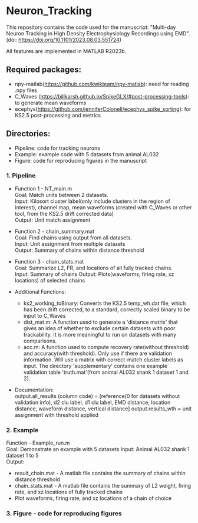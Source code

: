 # Neuron_Tracking
This repository contains the code used for the manuscript: "Multi-day Neuron Tracking in High Density Electrophysiology Recordings using EMD". (doi: https://doi.org/10.1101/2023.08.03.551724)

All features are implemented in MATLAB R2023b.

## Required packages:  
* npy-matlab(https://github.com/kwikteam/npy-matlab): need for reading .npy files
* C_Waves (https://billkarsh.github.io/SpikeGLX/#post-processing-tools): to generate mean waveforms
* ecephys(https://github.com/jenniferColonell/ecephys_spike_sorting): for KS2.5 post-processing and metrics 

## Directories:
- Pipeline: code for tracking neurons
- Example: example code with 5 datasets from animal AL032
- Figure: code for reproducing figures in the manuscript  



### 1. Pipeline  

* Function 1 - NT_main.m  
Goal: Match units between 2 datasets.    
Input: Kilosort cluster label(only include clusters in the region of interest), channel map, mean waveforms (created with C_Waves or other tool, from the KS2.5 drift corrected data)  
Output: Unit match assignment  

* Function 2 - chain_summary.mat  
Goal: Find chains using output from all datasets.    
Input: Unit assignment from multiple datasets   
Output: Summary of chains within distance threshold  

* Function 3 - chain_stats.mat  
Goal: Summarize L2, FR, and locations of all fully tracked chains.   
Input: Summary of chains 
Output: Plots(waveforms, firing rate, xz locations) of selected chains  

* Additional Functions:
  * ks2_working_toBinary: Converts the KS2.5 temp_wh.dat file, which has been drift corrected, to a standard, correctly scaled binary to be input to C_Waves
  * dist_mat.m: A function used to generate a 'distance matrix' that gives an idea of whether to exclude certain datasets with poor trackability. It is more meaningful to run on datasets with many comparisons. 
  * acc.m: A function used to compute recovery rate(without threshold) and accuracy(with threshold). Only use if there are validation information. Will use a matrix with correct-match cluster labels as input. The directory 'supplementary' contains one example validation table 'truth.mat'(from animal AL032 shank 1 dataset 1 and 2).   


* Documentation:  
output.all_results (column code) = [reference(0 for datasets without validation info), d2 clu label, d1 clu label, EMD distance, location distance, waveform distance, vertical distance]
output.results_wth = unit assignment with threshold applied  
  

    
### 2. Example
Function - Example_run.m  
Goal: Demonstrate an example with 5 datasets
Input: Animal AL032 shank 1 dataset 1 to 5  
Output:
* result_chain.mat - A matlab file contains the summary of chains within distance threshold  
* chain_stats.mat - A matlab file contains the summary of L2 weight, firing rate, and xz locations of fully tracked chains  
* Plot waveforms, firing rate, and xz locations of a chain of choice  
  
  
  
### 3. Figure - code for reproducing figures 




